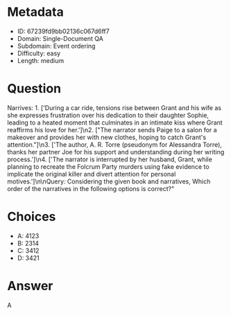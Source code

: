 # Metadata

- ID: 67239fd9bb02136c067d6ff7
- Domain: Single-Document QA
- Subdomain: Event ordering
- Difficulty: easy
- Length: medium

# Question

Narrives: 1. ['During a car ride, tensions rise between Grant and his wife as she expresses frustration over his dedication to their daughter Sophie, leading to a heated moment that culminates in an intimate kiss where Grant reaffirms his love for her.']\n2. [\"The narrator sends Paige to a salon for a makeover and provides her with new clothes, hoping to catch Grant's attention.\"]\n3. ['The author, A. R. Torre (pseudonym for Alessandra Torre), thanks her partner Joe for his support and understanding during her writing process.']\n4. ['The narrator is interrupted by her husband, Grant, while planning to recreate the Folcrum Party murders using fake evidence to implicate the original killer and divert attention for personal motives.']\n\nQuery: Considering the given book and narratives, Which order of the narratives in the following options is correct?"

# Choices

- A: 4123
- B: 2314
- C: 3412
- D: 3421

# Answer

A
